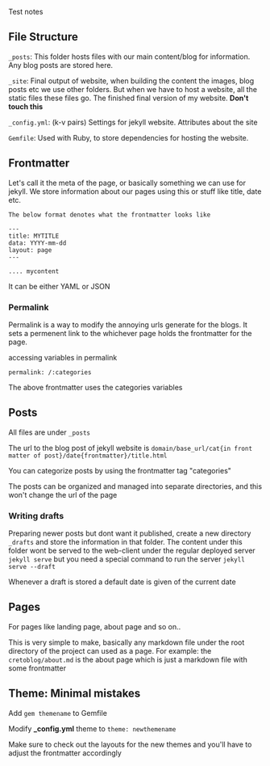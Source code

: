 Test notes

## File Structure

`_posts`: This folder hosts files with our main content/blog for information. Any blog posts are stored here.

`_site`: Final output of website, when building the content the images, blog posts etc we use other folders. But when we have to host a website, all the static files these files go. The finished final version of my website. **Don't touch this**

`_config.yml`: (k-v pairs) Settings for jekyll website. Attributes about the site

`Gemfile`: Used with Ruby, to store dependencies for hosting the website.

## Frontmatter

Let's call it the meta of the page, or basically something we can use for jekyll. We store information about our pages using this or stuff like title, date etc. 


```
The below format denotes what the frontmatter looks like

---
title: MYTITLE
data: YYYY-mm-dd
layout: page
---

.... mycontent

```

It can be either YAML or JSON

### Permalink

Permalink is a way to modify the annoying urls generate for the blogs. It sets a permenent link to the whichever page holds the frontmatter for the page. 

accessing variables in permalink

`permalink: /:categories`

The above frontmatter uses the categories variables



## Posts

All files are under `_posts`

The url to the blog post of jekyll website is `domain/base_url/cat{in front matter of post}/date{frontmatter}/title.html`

You can categorize posts by using the frontmatter tag "categories"

The posts can be organized and managed into separate directories, and this won't change the url of the page

### Writing drafts

Preparing newer posts but dont want it published, create a new directory `_drafts` and store the information in that folder. The content under this folder wont be served to the web-client under the regular deployed server `jekyll serve` but you need a special command to run the server `jekyll serve --draft`

Whenever a draft is stored a default date is given of the current date

## Pages

For pages like landing page, about page and so on.. 

This is very simple to make, basically any markdown file under the root directory of the project can used as a page. For example: the `cretoblog/about.md` is the about page which is just a markdown file with some frontmatter


## Theme: Minimal mistakes 

Add `gem themename` to Gemfile

Modify **_config.yml** theme to `theme: newthemename`

Make sure to check out the layouts for the new themes and you'll have to adjust the frontmatter accordingly


